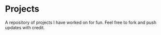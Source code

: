 # Projects
A repository of projects I have worked on for fun.
Feel free to fork and push updates with credit.
